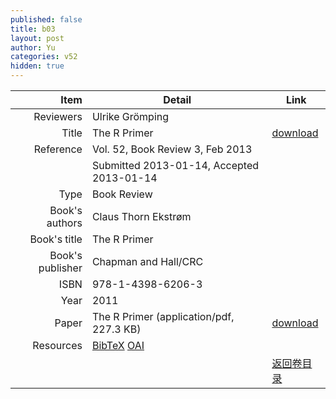 ```yaml
---
published: false
title: b03
layout: post
author: Yu
categories: v52
hidden: true
---
```


| Item | Detail | Link |
|---:|---|---|
| Reviewers | Ulrike Grömping| |
| Title |The R Primer | [download](http://www.jstatsoft.org/v52/b03/paper) |
| Reference |Vol. 52, Book Review 3, Feb 2013 | |
| | Submitted 2013-01-14, Accepted 2013-01-14| | 
| Type | Book Review| |
| Book's authors | Claus Thorn Ekstrøm| |
| Book's title | The R Primer| |
| Book's publisher | Chapman and Hall/CRC| |
| ISBN | 978-1-4398-6206-3| |
| Year | 2011| |
| Paper | The R Primer  (application/pdf, 227.3 KB)| [download](http://www.jstatsoft.org/v52/b03/paper) |
| Resources | [BibTeX](http://www.jstatsoft.org/v52/b03/bibtex) [OAI](http://www.jstatsoft.org/oai?verb=GetRecord&identifier=oai.jstatsoft/v52/b03&prefix=oai_dc)| |
| |  | [返回卷目录]({{site.baseurl}}/volume/v52.html) |